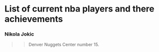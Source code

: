 # List of current nba players and there achievements

### Nikola Jokic
>> Denver Nuggets Center number 15.